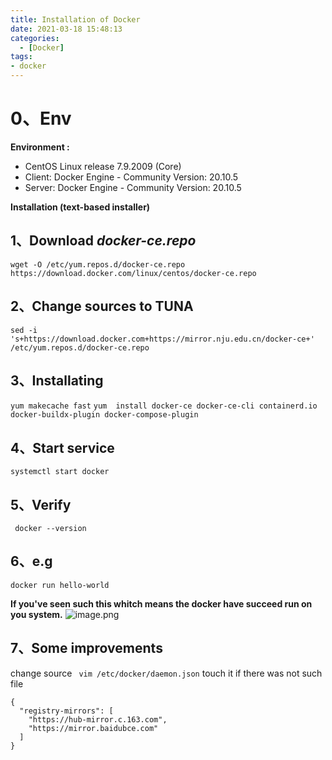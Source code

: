 ```yaml
---
title: Installation of Docker 
date: 2021-03-18 15:48:13
categories: 
  - [Docker]
tags: 
- docker
---
```


# 0、Env

**Environment :** 
- CentOS Linux release 7.9.2009 (Core)
- Client: Docker Engine - Community  Version:  20.10.5
- Server: Docker Engine - Community Version:   20.10.5


**Installation (text-based installer)**

## 1、Download *docker-ce.repo*
   ```wget -O /etc/yum.repos.d/docker-ce.repo https://download.docker.com/linux/centos/docker-ce.repo```

## 2、Change sources to TUNA
```sed -i 's+https://download.docker.com+https://mirror.nju.edu.cn/docker-ce+' /etc/yum.repos.d/docker-ce.repo```

## 3、Installating
```yum makecache fast```
```yum  install docker-ce docker-ce-cli containerd.io docker-buildx-plugin docker-compose-plugin```

## 4、Start service
```systemctl start docker```

## 5、Verify 
``` docker --version```  

## 6、e.g
```docker run hello-world```

**If you've seen such this whitch means the docker have succeed run on you system.**
![image.png](/images/012.docker_installation.md.01.png)

## 7、Some improvements

change source 
``` vim /etc/docker/daemon.json``` 
touch it if there was not such file
```
{
  "registry-mirrors": [
    "https://hub-mirror.c.163.com",
    "https://mirror.baidubce.com"
  ]
}
```